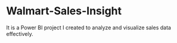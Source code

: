 # Walmart-Sales-Insight
It is a Power BI project I created to analyze and visualize sales data effectively.
